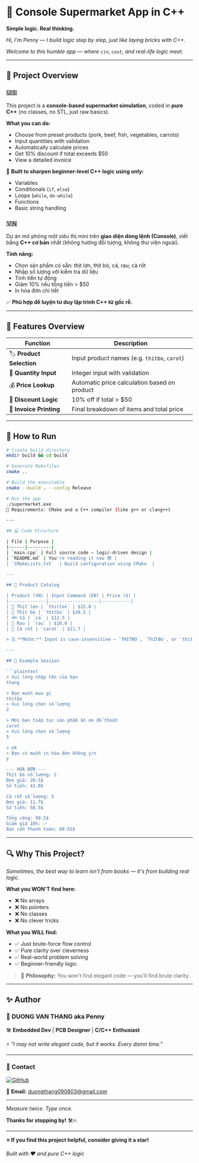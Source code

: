 # 🛒 Console Supermarket App in C++

**Simple logic. Real thinking.**

*Hi, I'm Penny — I build logic step by step, just like laying bricks with C++.*

*Welcome to this humble app — where `cin`, `cout`, and real-life logic meet.*


---

## 🧠 Project Overview

### 🇺🇸 
This project is a **console-based supermarket simulation**, coded in **pure C++** (no classes, no STL, just raw basics).

**What you can do:**
- Choose from preset products (pork, beef, fish, vegetables, carrots)
- Input quantities with validation
- Automatically calculate prices
- Get 10% discount if total exceeds $50
- View a detailed invoice

🔰 **Built to sharpen beginner-level C++ logic using only:**
- Variables
- Conditionals (`if`, `else`)
- Loops (`while`, `do-while`)
- Functions
- Basic string handling

### 🇻🇳 
Dự án mô phỏng một siêu thị mini trên **giao diện dòng lệnh (Console)**, viết bằng **C++ cơ bản** nhất (không hướng đối tượng, không thư viện ngoài).

**Tính năng:**
- Chọn sản phẩm có sẵn: thịt lợn, thịt bò, cá, rau, cà rốt
- Nhập số lượng với kiểm tra dữ liệu
- Tính tiền tự động
- Giảm 10% nếu tổng tiền > $50
- In hóa đơn chi tiết

✅ **Phù hợp để luyện tư duy lập trình C++ từ gốc rễ.**

---

## 🧪 Features Overview

| Function | Description |
|----------|-------------|
| 🏷️ **Product Selection** | Input product names (e.g. `thitbo`, `carot`) |
| 🔢 **Quantity Input** | Integer input with validation |
| 💰 **Price Lookup** | Automatic price calculation based on product |
| 💸 **Discount Logic** | 10% off if total > $50 |
| 🧾 **Invoice Printing** | Final breakdown of items and total price |

---

## 🚀 How to Run

```bash
# Create build directory
mkdir build && cd build

# Generate Makefiles
cmake ..

# Build the executable
cmake --build . --config Release

# Run the app
./supermarket.exe
📍 Requirements: CMake and a C++ compiler (like g++ or clang++)

---

## 💻 Code Structure

| File | Purpose |
|------|---------|
| `main.cpp` | Full source code — logic-driven design |
| `README.md` | You're reading it now 😎 |
| `CMakeLists.txt`  | Build configuration using CMake  |

---

## 🌾 Product Catalog

| Product (VN) | Input Command (EN) | Price ($) |
|--------------|-------------------|-----------|
| 🐷 Thịt lợn | `thitlon` | $15.0 |
| 🐄 Thịt bò | `thitbo` | $20.5 |
| 🐟 Cá | `ca` | $12.5 |
| 🥬 Rau | `rau` | $10.0 |
| 🥕 Cà rốt | `carot` | $11.7 |

> 🗒️ **Note:** Input is case-insensitive — `THITBO`, `ThItBo`, or `thitbo` all work the same.

---

## 📄 Example Session

```plaintext
> Vui lòng nhập tên của bạn
thang

> Bạn muốn mua gì
thitbo
> Vui lòng chọn số lượng
2

> Mời bạn tiếp tục sản phẩm ấn ok để thoát
carot
> Vui lòng chọn số lượng
5

> ok
> Bạn có muốn in hóa đơn không y/n
y

--- HOÁ ĐƠN ---
Thịt bò số lượng: 2
Đơn giá: 20.5$
Số tiền: 41.0$

Cà rốt số lượng: 5
Đơn giá: 11.7$
Số tiền: 58.5$

Tổng cộng: 99.5$
Giảm giá 10%: ✅
Bạn cần thanh toán: 89.55$
```

---

## 🔍 Why This Project?

*Sometimes, the best way to learn isn't from books — it's from building real logic.*


**What you WON'T find here:**
- ❌ No arrays
- ❌ No pointers
- ❌ No classes
- ❌ No clever tricks

**What you WILL find:**
- ✅ Just brute-force flow control
- ✅ Pure clarity over cleverness
- ✅ Real-world problem solving
- ✅ Beginner-friendly logic

> 📌 **Philosophy:** You won't find elegant code — you'll find brute clarity.

---

## ✨ Author


### 👑 **DUONG VAN THANG** aka **Penny**

🛠️ **Embedded Dev** | **PCB Designer** | **C/C++ Enthusiast**

⚡ *"I may not write elegant code, but it works. Every damn time."*

---

### 🔗 Contact

[![GitHub](https://img.shields.io/badge/GitHub-tinybutpenny-black?style=for-the-badge&logo=github)](https://github.com/tinybutpenny)

📧 **Email:** duongthang090803@gmail.com

---

*Measure twice. Type once.*

**Thanks for stopping by!** 🛠️🔥



---


**⭐ If you find this project helpful, consider giving it a star!**

*Built with ❤️ and pure C++ logic*
